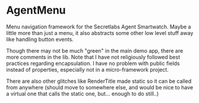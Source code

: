 AgentMenu
=========

Menu navigation framework for the Secretlabs Agent Smartwatch.
Maybe a little more than just a menu, it also abstracts some other low level stuff away like handling button events.

Though there may not be much "green" in the main demo app, there are more comments in the lib.
Note that I have not religiously followed best practices regarding encapsulation.
I have no problem with public fields instead of properties, especially not in a micro-framework project.

There are also other glitches like RenderTitle made static so it can be called from anywhere (should move to somewhere else, and would be nice to have a virtual one that calls the static one, but... enough to do still..)

